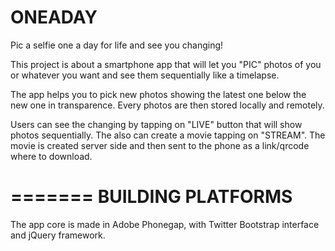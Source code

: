 ONEADAY
=======

Pic a selfie one a day for life and see you changing!

This project is about a smartphone app that will let you "PIC" photos of you or whatever you want and see them sequentially like a timelapse.

The app helps you to pick new photos showing the latest one below the new one in transparence.
Every photos are then stored locally and remotely.

Users can see the changing by tapping on "LIVE" button that will show photos sequentially.
The also can create a movie tapping on "STREAM". The movie is created server side and then
sent to the phone as a link/qrcode where to download.


=======
BUILDING PLATFORMS
=======

The app core is made in Adobe Phonegap, with Twitter Bootstrap interface and jQuery framework.

